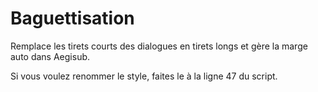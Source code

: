 # Baguettisation
Remplace les tirets courts des dialogues en tirets longs et gère la marge auto dans Aegisub.

Si vous voulez renommer le style, faites le à la ligne 47 du script.
